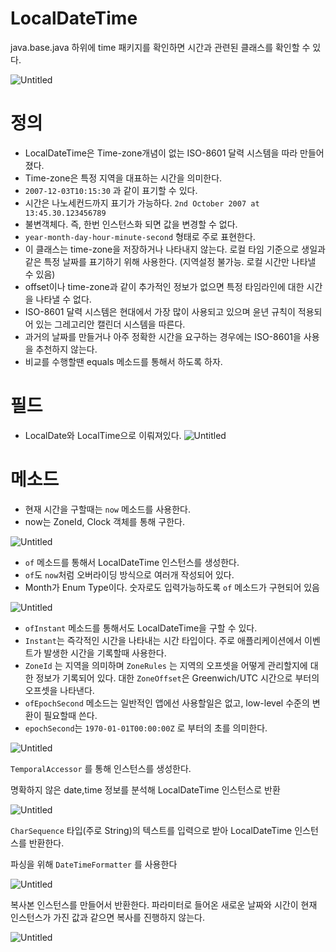 # LocalDateTime

java.base.java 하위에 time 패키지를 확인하면 시간과 관련된 클래스를 확인할 수 있다.

![Untitled](./images/Untitled.png)

# 정의

- LocalDateTime은 Time-zone개념이 없는 ISO-8601 달력 시스템을 따라 만들어졌다.
- Time-zone은 특정 지역을 대표하는 시간을 의미한다.
- `2007-12-03T10:15:30` 과 같이 표기할 수 있다.
- 시간은 나노세컨드까지 표기가 가능하다. `2nd October 2007 at 13:45.30.123456789`
- 불변객체다. 즉, 한번 인스턴스화 되면 값을 변경할 수 없다.
- `year-month-day-hour-minute-second` 형태로 주로 표현한다.
- 이 클래스는 time-zone을 저장하거나 나타내지 않는다. 로컬 타임 기준으로 생일과 같은 특정 날짜를 표기하기 위해 사용한다. (지역설정 불가능. 로컬 시간만 나타낼 수 있음)
- offset이나 time-zone과 같이 추가적인 정보가 없으면 특정 타임라인에 대한 시간을 나타낼 수 없다.
- ISO-8601 달력 시스템은 현대에서 가장 많이 사용되고 있으며 윤년 규칙이 적용되어 있는 그레고리안 캘린더 시스템을 따른다.
- 과거의 날짜를 만들거나 아주 정확한 시간을 요구하는 경우에는 ISO-8601을 사용을 추천하지 않는다.
- 비교를 수행할땐 equals 메소드를 통해서 하도록 하자.

# 필드

- LocalDate와 LocalTime으로 이뤄져있다.
  ![Untitled](./images/Untitled%201.png)

# 메소드

- 현재 시간을 구할때는 `now` 메소드를 사용한다.
- now는 ZoneId, Clock 객체를 통해 구한다.

![Untitled](./images/Untitled%202.png)

- `of` 메소드를 통해서 LocalDateTime 인스턴스를 생성한다.
- `of`도 `now`처럼 오버라이딩 방식으로 여러개 작성되어 있다.
- Month가 Enum Type이다. 숫자로도 입력가능하도록 `of` 메소드가 구현되어 있음

![Untitled](./images/Untitled%203.png)

- `ofInstant` 메소드를 통해서도 LocalDateTime을 구할 수 있다.
- `Instant`는 즉각적인 시간을 나타내는 시간 타입이다. 주로 애플리케이션에서 이벤트가 발생한 시간을 기록할때 사용한다.
- `ZoneId` 는 지역을 의미하며 `ZoneRules` 는 지역의 오프셋을 어떻게 관리할지에 대한 정보가 기록되어 있다. 대한 `ZoneOffset`은 Greenwich/UTC 시간으로 부터의 오프셋을 나타낸다.
- `ofEpochSecond` 메소드는 일반적인 앱에선 사용할일은 없고, low-level 수준의 변환이 필요할때 쓴다.
- `epochSecond`는 `1970-01-01T00:00:00Z` 로 부터의 초를 의미한다.

![Untitled](./images/Untitled%204.png)

`TemporalAccessor` 를 통해 인스턴스를 생성한다.

명확하지 않은 date,time 정보를 분석해 LocalDateTime 인스턴스로 반환

![Untitled](./images/Untitled%205.png)

`CharSequence` 타입(주로 String)의 텍스트를 입력으로 받아 LocalDateTime 인스턴스를 반환한다.

파싱을 위해 `DateTimeFormatter` 를 사용한다

![Untitled](./images/Untitled%206.png)

복사본 인스턴스를 만들어서 반환한다. 파라미터로 들어온 새로운 날짜와 시간이 현재 인스턴스가 가진 값과 같으면 복사를 진행하지 않는다.

![Untitled](./images/Untitled%207.png)
